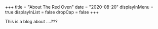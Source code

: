 +++
title = "About The Red Oven"
date = "2020-08-20"
displayInMenu = true
displayInList = false
dropCap = false
+++

This is a blog about ....???

